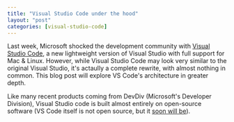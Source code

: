 ```yaml
---
title: "Visual Studio Code under the hood"
layout: "post"
categories: [visual-studio-code]
---
```


Last week, Microsoft shocked the development community with [Visual Studio Code](https://code.visualstudio.com), a new lightweight version of Visual Studio with full support for Mac & Linux.   However, while Visual Studio Code may look very similar to the original Visual Studio, it's actaully a complete rewrite, with almost nothing in common.  This blog post will explore VS Code's architecture in greater depth.

Like many recent products coming from DevDiv (Microsoft's Developer Division), Visual Studio code is built almost entirely on open-source software (VS Code itself is not open source, but it [soon will be](https://twitter.com/khellang/status/593466086705766400)).